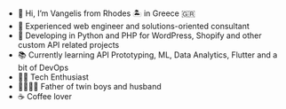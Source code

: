 - 👋 Hi, I’m Vangelis from Rhodes 🏝️ in Greece 🇬🇷
- 💼 Experienced web engineer and solutions-oriented consultant
- 📝 Developing in Python and PHP for WordPress, Shopify and other custom API related projects
- 📚 Currently learning API Prototyping, ML, Data Analytics, Flutter and a bit of DevOps
- 🧑‍💻 Tech Enthusiast
- 👨‍👩‍👦‍👦 Father of twin boys and husband
- ☕ Coffee lover


<!---
vsapountzis/vsapountzis is a ✨ special ✨ repository because its `README.md` (this file) appears on your GitHub profile.
You can click the Preview link to take a look at your changes.
--->
